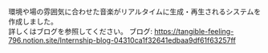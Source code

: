 環境や場の雰囲気に合わせた音楽がリアルタイムに生成・再生されるシステムを作成しました。  
詳しくはブログを参照してください。  ブログ: https://tangible-feeling-796.notion.site/Internship-blog-04310ca1f32641edbaa9df61f63257ff

